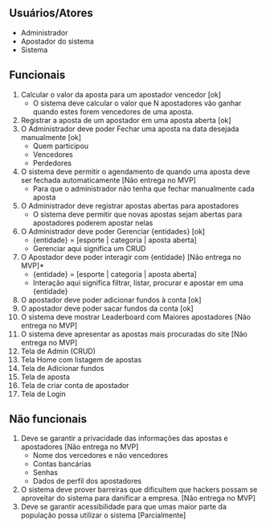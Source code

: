 ## Usuários/Atores

- Administrador
- Apostador do sistema
- Sistema


## Funcionais
1. Calcular o valor da aposta para um apostador vencedor  [ok]
    - O sistema deve calcular o valor que N apostadores vão ganhar quando estes forem vencedores de uma aposta. 
2. Registrar a aposta de um apostador em uma aposta aberta [ok]
3. O Administrador deve poder Fechar uma aposta na data desejada manualmente [ok]
    - Quem participou
    - Vencedores
    - Perdedores
4.  O sistema deve permitir o agendamento de quando uma aposta deve ser fechada automaticamente [Não entrega no MVP]
    - Para que o administrador não tenha que fechar manualmente cada aposta
5. O Administrador deve registrar apostas abertas para apostadores
    - O sistema deve permitir que novas apostas sejam abertas para apostadores poderem apostar nelas
6. O Administrador deve poder Gerenciar {entidades} [ok]
    - {entidade} = [esporte | categoria | aposta aberta]
    - Gerenciar aqui significa um CRUD
7. O Apostador deve poder interagir com {entidade} [Não entrega no MVP]*
    - {entidade} = [esporte | categoria | aposta aberta]
    - Interação aqui significa filtrar, listar, procurar e apostar em uma {entidade}
8. O apostador deve poder adicionar fundos à conta [ok]
9. O apostador deve poder sacar fundos da conta [ok]
10. O sistema deve mostrar Leaderboard com Maiores apostadores [Não entrega no MVP]
11. O sistema deve apresentar as apostas mais procuradas do site [Não entrega no MVP]
12. Tela de Admin (CRUD)
13. Tela Home com listagem de apostas
14. Tela de Adicionar fundos
15. Tela de aposta
16. Tela de criar conta de apostador
17. Tela de Login


## Não funcionais
1. Deve se garantir a privacidade das informações das apostas e apostadores [Não entrega no MVP]
    - Nome dos vercedores e não vencedores
    - Contas bancárias
    - Senhas
    - Dados de perfil dos apostadores
2. O sistema deve prover barreiras que dificultem que hackers possam se aproveitar do sistema para danificar a empresa. [Não entrega no MVP]
3. Deve se garantir acessibilidade para que umas maior parte da população possa utilizar o sistema [Parcialmente]

